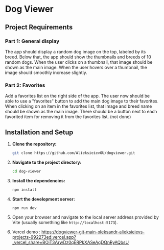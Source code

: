 # Dog Viewer

## Project Requirements

### Part 1: General display

The app should display a random dog image on the top, labeled by its breed. Below that, the app should show
the thumbnails and breeds of 10 random dogs.
When the user clicks on a thumbnail, that image should be shown as the main image.
When the user hovers over a thumbnail, the image should smoothly increase slightly.

### Part 2: Favorites

Add a favorites list on the right side of the app. The user now should be able to use a "favorites" button to add
the main dog image to their favorites.
When clicking on an item in the favorites list, that image and breed name should be shown as the main image.
There should be a button next to each favorited item for removing it from the favorites list. (not done)

## Installation and Setup

1.  **Clone the repository:**
    ```bash
    git clone https://github.com/AlieksieievOU/dogviewer.git
    ```

2.  **Navigate to the project directory:**
    ```bash
    cd dog-viewer
    ```

3.  **Install the dependencies:**
    ```bash
    npm install
    ```

4.  **Start the development server:**
    ```bash
    npm run dev
    ```

5.  Open your browser and navigate to the local server address provided by Vite (usually something like `http://localhost:5173`).

6. Vercel demo : https://dogviewer-git-main-oleksandr-alieksieievs-projects-992273ed.vercel.app?_vercel_share=BOiT3ArwDz0qERPkXASeAgDQnRyAQbsU